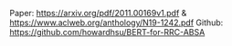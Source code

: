 Paper: https://arxiv.org/pdf/2011.00169v1.pdf & https://www.aclweb.org/anthology/N19-1242.pdf
Github: https://github.com/howardhsu/BERT-for-RRC-ABSA
